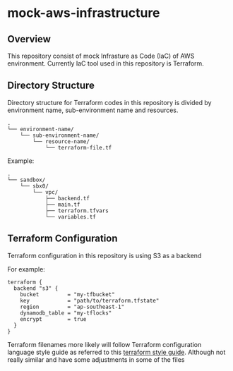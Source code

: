 # mock-aws-infrastructure

## Overview

This repository consist of mock Infrasture as Code (IaC) of AWS environment. Currently IaC tool used in this repository is Terraform.

## Directory Structure

Directory structure for Terraform codes in this repository is divided by environment name, sub-environment name and resources.

```
.
└── environment-name/
    └── sub-environment-name/
        └── resource-name/
            └── terraform-file.tf
```

Example:

```
.
└── sandbox/
    └── sbx0/
        └── vpc/
            ├── backend.tf
            ├── main.tf
            ├── terraform.tfvars
            └── variables.tf
```

## Terraform Configuration

Terraform configuration in this repository is using S3 as a backend

For example:

 ```
 terraform {
   backend "s3" {
     bucket         = "my-tfbucket"
     key            = "path/to/terraform.tfstate"
     region         = "ap-southeast-1"
     dynamodb_table = "my-tflocks"
     encrypt        = true
   }
 }
 ```

Terraform filenames more likely will follow Terraform configuration language style guide as referred to this [terraform style guide](https://developer.hashicorp.com/terraform/language/style). Although not really similar and have some adjustments in some of the files
